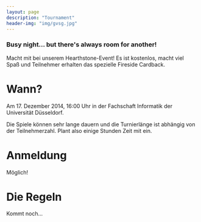 ```yaml
---
layout: page
description: "Tournament"
header-img: "img/gvsg.jpg"
---
```


### Busy night... but there's always room for another!

Macht mit bei unserem Hearthstone-Event! Es ist kostenlos, macht viel Spaß und Teilnehmer erhalten
das spezielle Fireside Cardback.


# Wann?
<a name="date"></a>
Am 17. Dezember 2014, 16:00 Uhr in der Fachschaft Informatik der Universität Düsseldorf.

Die Spiele können sehr lange dauern und die Turnierlänge ist abhängig von der Teilnehmerzahl.
Plant also einige Stunden Zeit mit ein.

# Anmeldung
<a name="registration"></a>
Möglich!

# Die Regeln
<a name="rules"></a>
Kommt noch...
